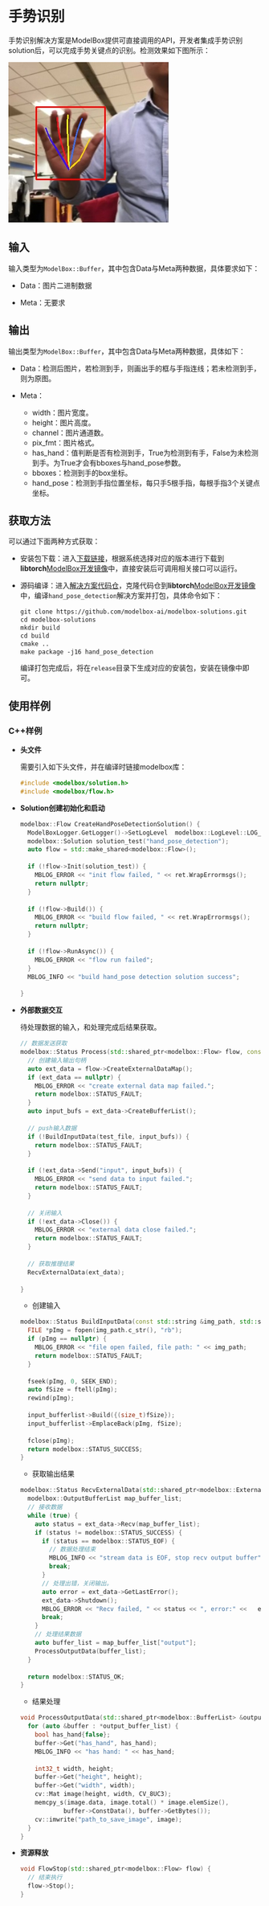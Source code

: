 # 手势识别

手势识别解决方案是ModelBox提供可直接调用的API，开发者集成手势识别solution后，可以完成手势关键点的识别。检测效果如下图所示：

![hand_pose_result](../assets/images/figure/solution/hand_pose_result.jpg)

## 输入

输入类型为`ModelBox::Buffer`，其中包含Data与Meta两种数据，具体要求如下：

- Data：图片二进制数据

- Meta：无要求

## 输出

输出类型为`ModelBox::Buffer`，其中包含Data与Meta两种数据，具体如下：

- Data：检测后图片，若检测到手，则画出手的框与手指连线；若未检测到手，则为原图。

- Meta：
  - width：图片宽度。
  - height：图片高度。
  - channel：图片通道数。
  - pix_fmt：图片格式。
  - has_hand：值判断是否有检测到手，True为检测到有手，False为未检测到手。为True才会有bboxes与hand_pose参数。
  - bboxes：检测到手的box坐标。
  - hand_pose：检测到手指位置坐标，每只手5根手指，每根手指3个关键点坐标。

## 获取方法

可以通过下面两种方式获取：

- 安装包下载：进入[下载链接](http://download.modelbox-ai.com/solutions/hand_pose_detection/)，根据系统选择对应的版本进行下载到**libtorch**[ModelBox开发镜像](../environment/container-usage.md#支持容器列表)中，直接安装后可调用相关接口可以运行。

- 源码编译：进入[解决方案代码仓](https://github.com/modelbox-ai/modelbox-solutions)，克隆代码仓到**libtorch**[ModelBox开发镜像](../environment/container-usage.md#支持容器列表)中，编译`hand_pose_detection`解决方案并打包，具体命令如下：

  ```shell
  git clone https://github.com/modelbox-ai/modelbox-solutions.git
  cd modelbox-solutions
  mkdir build
  cd build
  cmake ..
  make package -j16 hand_pose_detection
  ```

  编译打包完成后，将在`release`目录下生成对应的安装包，安装在镜像中即可。

## 使用样例

### C++样例

- **头文件**

  需要引入如下头文件，并在编译时链接modelbox库：

  ```cpp
  #include <modelbox/solution.h>
  #include <modelbox/flow.h>
  ```

- **Solution创建初始化和启动**
  
  ```c++
  modelbox::Flow CreateHandPoseDetectionSolution() {
    ModelBoxLogger.GetLogger()->SetLogLevel  modelbox::LogLevel::LOG_INFO);
    modelbox::Solution solution_test("hand_pose_detection");
    auto flow = std::make_shared<modelbox::Flow>();
  
    if (!flow->Init(solution_test)) {
      MBLOG_ERROR << "init flow failed, " << ret.WrapErrormsgs();
      return nullptr;
    }
  
    if (!flow->Build()) {
      MBLOG_ERROR << "build flow failed, " << ret.WrapErrormsgs();
      return nullptr;
    }
  
    if (!flow->RunAsync()) {
      MBLOG_ERROR << "flow run failed";
    }
    MBLOG_INFO << "build hand_pose detection solution success";

  }

  ```

- **外部数据交互**

  待处理数据的输入，和处理完成后结果获取。

  ```c++
  // 数据发送获取
  modelbox::Status Process(std::shared_ptr<modelbox::Flow> flow, const std::string &test_file) {
    // 创建输入输出句柄
    auto ext_data = flow->CreateExternalDataMap();
    if (ext_data == nullptr) {
      MBLOG_ERROR << "create external data map failed.";
      return modelbox::STATUS_FAULT;
    }
    auto input_bufs = ext_data->CreateBufferList();
  
    // push输入数据
    if (!BuildInputData(test_file, input_bufs)) {
      return modelbox::STATUS_FAULT;
    }
  
    if (!ext_data->Send("input", input_bufs)) {
      MBLOG_ERROR << "send data to input failed.";
      return modelbox::STATUS_FAULT;
    }
  
    // 关闭输入
    if (!ext_data->Close()) {
      MBLOG_ERROR << "external data close failed.";
      return modelbox::STATUS_FAULT;
    }

    // 获取推理结果
    RecvExternalData(ext_data);
  
  }
  ```

  - 创建输入

  ```cpp
  modelbox::Status BuildInputData(const std::string &img_path, std::shared_ptr<modelbox::BufferList> &input_bufferlist) {
    FILE *pImg = fopen(img_path.c_str(), "rb");
    if (pImg == nullptr) {
      MBLOG_ERROR << "file open failed, file path: " << img_path;
      return modelbox::STATUS_FAULT;
    }
  
    fseek(pImg, 0, SEEK_END);
    auto fSize = ftell(pImg);
    rewind(pImg);

    input_bufferlist->Build({(size_t)fSize});
    input_bufferlist->EmplaceBack(pImg, fSize);
  
    fclose(pImg);
    return modelbox::STATUS_SUCCESS;
  }
  ```

  - 获取输出结果

  ```cpp
  modelbox::Status RecvExternalData(std::shared_ptr<modelbox::ExternalDataMap> ext_data) {
    modelbox::OutputBufferList map_buffer_list;
    // 接收数据
    while (true) {
      auto status = ext_data->Recv(map_buffer_list);
      if (status != modelbox::STATUS_SUCCESS) {
        if (status == modelbox::STATUS_EOF) {
          // 数据处理结束
          MBLOG_INFO << "stream data is EOF, stop recv output buffer";
          break;
        }
        // 处理出错，关闭输出。
        auto error = ext_data->GetLastError();
        ext_data->Shutdown();
        MBLOG_ERROR << "Recv failed, " << status << ", error:" <<   error->GetDesc();
        break;
      }
      // 处理结果数据
      auto buffer_list = map_buffer_list["output"];
      ProcessOutputData(buffer_list);
    }

    return modelbox::STATUS_OK;
  }
  ```
  
  - 结果处理

  ```cpp
  void ProcessOutputData(std::shared_ptr<modelbox::BufferList> &output_buffer_list) {
    for (auto &buffer : *output_buffer_list) {
      bool has_hand{false};
      buffer->Get("has_hand", has_hand);
      MBLOG_INFO << "has hand: " << has_hand;

      int32_t width, height;
      buffer->Get("height", height);
      buffer->Get("width", width);
      cv::Mat image(height, width, CV_8UC3);
      memcpy_s(image.data, image.total() * image.elemSize(),
              buffer->ConstData(), buffer->GetBytes());
      cv::imwrite("path_to_save_image", image);
    }
  }
  ```

- **资源释放**

  ```c++
  void FlowStop(std::shared_ptr<modelbox::Flow> flow) {
    // 结束执行
    flow->Stop();
  }
  ```

